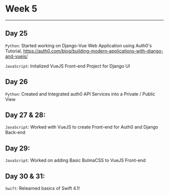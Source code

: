 # Week 5
---

## Day 25
`Python`: Started working on Django-Vue Web Application using Auth0's Tutorial, https://auth0.com/blog/building-modern-applications-with-django-and-vuejs/

`JavaScript`: Initalized VueJS Front-end Project for Django UI

## Day 26
`Python`: Created and Integrated auth0 API Services into a Private / Public View

## Day 27 & 28: 
`JavaScript`: Worked with VueJS to create Front-end for Auth0 and Django Back-end

## Day 29:
`JavaScript`: Worked on adding Basic BulmaCSS to VueJS Front-end

## Day 30 & 31: 
`Swift`: Relearned basics of Swift 4.1!